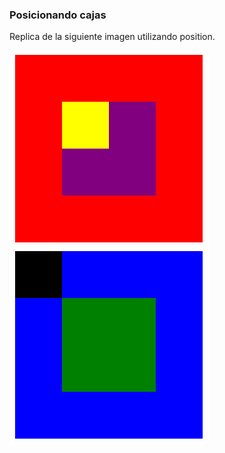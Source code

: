 ### Posicionando cajas

Replica de la siguiente imagen utilizando position.

![Sin titulo](assets/image/cajas.png)
